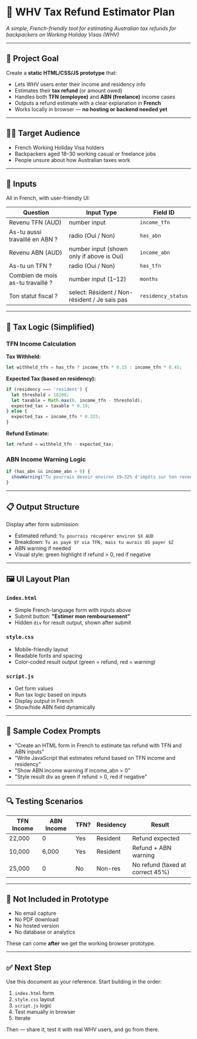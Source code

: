 # 📄 WHV Tax Refund Estimator Plan

*A simple, French-friendly tool for estimating Australian tax refunds for backpackers on Working Holiday Visas (WHV)*

---

## 🎯 Project Goal

Create a **static HTML/CSS/JS prototype** that:

* Lets WHV users enter their income and residency info
* Estimates their **tax refund** (or amount owed)
* Handles both **TFN (employee)** and **ABN (freelance)** income cases
* Outputs a refund estimate with a clear explanation in **French**
* Works locally in browser — **no hosting or backend needed yet**

---

## 🧑‍💼 Target Audience

* French Working Holiday Visa holders
* Backpackers aged 18–30 working casual or freelance jobs
* People unsure about how Australian taxes work

---

## 🔑 Inputs

All in French, with user-friendly UI:

| Question                          | Input Type                                    | Field ID           |
| --------------------------------- | --------------------------------------------- | ------------------ |
| Revenu TFN (AUD)                  | number input                                  | `income_tfn`       |
| As-tu aussi travaillé en ABN ?    | radio (Oui / Non)                             | `has_abn`          |
| Revenu ABN (AUD)                  | number input (shown only if above is Oui)     | `income_abn`       |
| As-tu un TFN ?                    | radio (Oui / Non)                             | `has_tfn`          |
| Combien de mois as-tu travaillé ? | number input (1–12)                           | `months`           |
| Ton statut fiscal ?               | select: Résident / Non-résident / Je sais pas | `residency_status` |

---

## 🔢 Tax Logic (Simplified)

### TFN Income Calculation

**Tax Withheld:**

```js
let withheld_tfn = has_tfn ? income_tfn * 0.15 : income_tfn * 0.45;
```

**Expected Tax (based on residency):**

```js
if (residency === 'resident') {
  let threshold = 18200;
  let taxable = Math.max(0, income_tfn - threshold);
  expected_tax = taxable * 0.19;
} else {
  expected_tax = income_tfn * 0.325;
}
```

**Refund Estimate:**

```js
let refund = withheld_tfn - expected_tax;
```

### ABN Income Warning Logic

```js
if (has_abn && income_abn > 0) {
  showWarning("Tu pourrais devoir environ 19–32% d'impôts sur ton revenu ABN si tu n’as rien payé.");
}
```

---

## 📋 Output Structure

Display after form submission:

* Estimated refund: `Tu pourrais récupérer environ $X AUD`
* Breakdown: `Tu as payé $Y via TFN, mais tu aurais dû payer $Z`
* ABN warning if needed
* Visual style: green highlight if refund > 0, red if negative

---

## 🖼️ UI Layout Plan

### `index.html`

* Simple French-language form with inputs above
* Submit button: **"Estimer mon remboursement"**
* Hidden `div` for result output, shown after submit

### `style.css`

* Mobile-friendly layout
* Readable fonts and spacing
* Color-coded result output (green = refund, red = warning)

### `script.js`

* Get form values
* Run tax logic based on inputs
* Display output in French
* Show/hide ABN field dynamically

---

## 🧠 Sample Codex Prompts

* "Create an HTML form in French to estimate tax refund with TFN and ABN inputs"
* "Write JavaScript that estimates refund based on TFN income and residency"
* "Show ABN income warning if income\_abn > 0"
* "Style result div as green if refund > 0, red if negative"

---

## 🔍 Testing Scenarios

| TFN Income | ABN Income | TFN? | Residency | Result                           |
| ---------- | ---------- | ---- | --------- | -------------------------------- |
| 22,000     | 0          | Yes  | Resident  | Refund expected                  |
| 10,000     | 6,000      | Yes  | Resident  | Refund + ABN warning             |
| 25,000     | 0          | No   | Non-res   | No refund (taxed at correct 45%) |

---

## 🚫 Not Included in Prototype

* No email capture
* No PDF download
* No hosted version
* No database or analytics

These can come **after** we get the working browser prototype.

---

## ✅ Next Step

Use this document as your reference. Start building in the order:

1. `index.html` form
2. `style.css` layout
3. `script.js` logic
4. Test manually in browser
5. Iterate

Then — share it, test it with real WHV users, and go from there.
